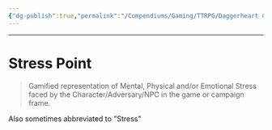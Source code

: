 ```yaml
---
{"dg-publish":true,"permalink":"/Compendiums/Gaming/TTRPG/Daggerheart Compendium/Player/Stress Point/"}
---
```



---
# Stress Point
> Gamified representation of Mental, Physical and/or Emotional Stress faced by the Character/Adversary/NPC in the game or campaign frame.

Also sometimes abbreviated to "Stress"